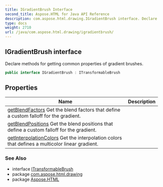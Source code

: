 ```yaml
---
title: IGradientBrush Interface
second_title: Aspose.HTML for Java API Reference
description: com.aspose.html.drawing.IGradientBrush interface. Declare methods for getting common properties of gradient brushes
type: docs
weight: 2710
url: /java/com.aspose.html.drawing/igradientbrush/
---
```

## IGradientBrush interface

Declare methods for getting common properties of gradient brushes.

```java
public interface IGradientBrush : ITransformableBrush
```

## Properties

| Name | Description |
| --- | --- |
| [getBlendFactors](../../com.aspose.html.drawing/igradientbrush/blendfactors/) Get the blend factors that define a custom falloff for the gradient. |
| [getBlendPositions](../../com.aspose.html.drawing/igradientbrush/blendpositions/) Get the blend positions that define a custom falloff for the gradient. |
| [getInterpolationColors](../../com.aspose.html.drawing/igradientbrush/interpolationcolors/) Get the interpolation colors that defines a multicolor linear gradient. |

### See Also

* interface [ITransformableBrush](../itransformablebrush/)
* package [com.aspose.html.drawing](../../com.aspose.html.drawing/)
* package [Aspose.HTML](../../)
